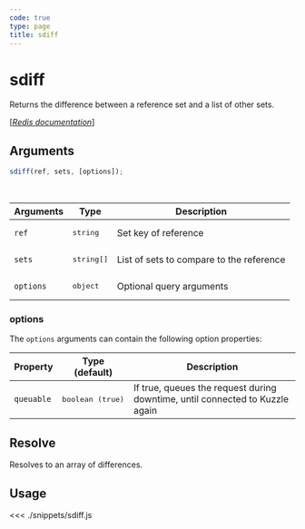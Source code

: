 ```yaml
---
code: true
type: page
title: sdiff
---
```


# sdiff

Returns the difference between a reference set and a list of other sets.

[[_Redis documentation_]](https://redis.io/commands/sdiff)

## Arguments

```js
sdiff(ref, sets, [options]);
```

<br/>

| Arguments | Type                | Description                              |
| --------- | ------------------- | ---------------------------------------- |
| `ref`     | <pre>string</pre>   | Set key of reference                     |
| `sets`    | <pre>string[]</pre> | List of sets to compare to the reference |
| `options` | <pre>object</pre>   | Optional query arguments                 |

### options

The `options` arguments can contain the following option properties:

| Property   | Type (default)            | Description                                                                  |
| ---------- | ------------------------- | ---------------------------------------------------------------------------- |
| `queuable` | <pre>boolean (true)</pre> | If true, queues the request during downtime, until connected to Kuzzle again |

## Resolve

Resolves to an array of differences.

## Usage

<<< ./snippets/sdiff.js
